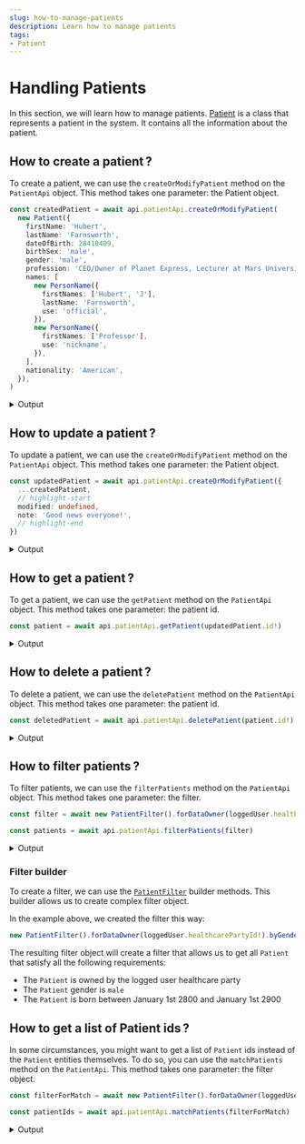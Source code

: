 ```yaml
---
slug: how-to-manage-patients
description: Learn how to manage patients
tags:
- Patient
---
```


# Handling Patients

In this section, we will learn how to manage patients. [Patient](/sdks/references/classes/Patient) is a class that represents a patient in the system. It contains all the information about the patient.

## How to create a patient&#8239;?

To create a patient, we can use the `createOrModifyPatient` method on the `PatientApi` object. This method takes one parameter: the Patient object.

<!-- file://code-samples/how-to/patients/index.mts snippet:create a patient-->
```typescript
const createdPatient = await api.patientApi.createOrModifyPatient(
  new Patient({
    firstName: 'Hubert',
    lastName: 'Farnsworth',
    dateOfBirth: 28410409,
    birthSex: 'male',
    gender: 'male',
    profession: 'CEO/Owner of Planet Express, Lecturer at Mars University',
    names: [
      new PersonName({
        firstNames: ['Hubert', 'J'],
        lastName: 'Farnsworth',
        use: 'official',
      }),
      new PersonName({
        firstNames: ['Professor'],
        use: 'nickname',
      }),
    ],
    nationality: 'American',
  }),
)
```

<details>
    <summary>Output</summary>

```json
{
	"id": "aff58060-8802-4f1a-91a6-e8bb9a343544",
	"identifiers": [],
	"labels": {},
	"codes": {},
	"names": [
		{
			"firstNames": [
				"Hubert",
				"J"
			],
			"prefix": [],
			"suffix": [],
			"lastName": "Farnsworth",
			"use": "official"
		},
		{
			"firstNames": [
				"Professor"
			],
			"prefix": [],
			"suffix": [],
			"use": "nickname"
		}
	],
	"languages": [],
	"addresses": [],
	"mergedIds": {},
	"active": true,
	"deactivationReason": "none",
	"partnerships": [],
	"patientHealthCareParties": [],
	"patientProfessions": [],
	"parameters": {},
	"properties": {},
	"rev": "1-26940e83585225c4a919e8dac2241e90",
	"created": 1664530613307,
	"modified": 1664530613307,
	"author": "b36fa6cb-d7a8-40f0-bcf6-af6ce0decb78",
	"responsible": "ab623d88-baed-40b9-91b7-ab26e9a08db5",
	"firstName": "Hubert",
	"lastName": "Farnsworth",
	"gender": "male",
	"birthSex": "male",
	"personalStatus": "unknown",
	"dateOfBirth": 28410409,
	"profession": "CEO/Owner of Planet Express, Lecturer at Mars University",
	"nationality": "American",
	"systemMetaData": {
		"hcPartyKeys": {},
		"privateKeyShamirPartitions": {},
		"secretForeignKeys": [],
		"cryptedForeignKeys": {},
		"delegations": {
			"ab623d88-baed-40b9-91b7-ab26e9a08db5": {}
		},
		"encryptionKeys": {
			"ab623d88-baed-40b9-91b7-ab26e9a08db5": {}
		},
		"aesExchangeKeys": {},
		"transferKeys": {}
	}
}
```

</details>

## How to update a patient&#8239;?

To update a patient, we can use the `createOrModifyPatient` method on the `PatientApi` object. This method takes one parameter: the Patient object.

<!-- file://code-samples/how-to/patients/index.mts snippet:update a patient-->
```typescript
const updatedPatient = await api.patientApi.createOrModifyPatient({
  ...createdPatient,
  // highlight-start
  modified: undefined,
  note: 'Good news everyone!',
  // highlight-end
})
```

<details>
    <summary>Output</summary>

```json
{
	"id": "aff58060-8802-4f1a-91a6-e8bb9a343544",
	"identifiers": [],
	"labels": {},
	"codes": {},
	"names": [
		{
			"firstNames": [
				"Hubert",
				"J"
			],
			"prefix": [],
			"suffix": [],
			"lastName": "Farnsworth",
			"use": "official"
		},
		{
			"firstNames": [
				"Professor"
			],
			"prefix": [],
			"suffix": [],
			"use": "nickname"
		}
	],
	"languages": [],
	"addresses": [],
	"mergedIds": {},
	"active": true,
	"deactivationReason": "none",
	"partnerships": [],
	"patientHealthCareParties": [],
	"patientProfessions": [],
	"parameters": {},
	"properties": {},
	"rev": "2-9da777d089dc3a159d76ab29fff2acd2",
	"created": 1664530613307,
	"modified": 1664530613678,
	"author": "b36fa6cb-d7a8-40f0-bcf6-af6ce0decb78",
	"responsible": "ab623d88-baed-40b9-91b7-ab26e9a08db5",
	"firstName": "Hubert",
	"lastName": "Farnsworth",
	"gender": "male",
	"birthSex": "male",
	"personalStatus": "unknown",
	"dateOfBirth": 28410409,
	"profession": "CEO/Owner of Planet Express, Lecturer at Mars University",
	"note": "Good news everyone!",
	"nationality": "American",
	"systemMetaData": {
		"hcPartyKeys": {},
		"privateKeyShamirPartitions": {},
		"secretForeignKeys": [],
		"cryptedForeignKeys": {},
		"delegations": {
			"ab623d88-baed-40b9-91b7-ab26e9a08db5": {}
		},
		"encryptionKeys": {
			"ab623d88-baed-40b9-91b7-ab26e9a08db5": {}
		},
		"aesExchangeKeys": {},
		"transferKeys": {}
	}
}
```
</details>

## How to get a patient&#8239;?

To get a patient, we can use the `getPatient` method on the `PatientApi` object. This method takes one parameter: the patient id.

<!-- file://code-samples/how-to/patients/index.mts snippet:get a patient-->
```typescript
const patient = await api.patientApi.getPatient(updatedPatient.id!)
```

<details>
    <summary>Output</summary>

```json
{
	"id": "aff58060-8802-4f1a-91a6-e8bb9a343544",
	"identifiers": [],
	"labels": {},
	"codes": {},
	"names": [
		{
			"firstNames": [
				"Hubert",
				"J"
			],
			"prefix": [],
			"suffix": [],
			"lastName": "Farnsworth",
			"use": "official"
		},
		{
			"firstNames": [
				"Professor"
			],
			"prefix": [],
			"suffix": [],
			"use": "nickname"
		}
	],
	"languages": [],
	"addresses": [],
	"mergedIds": {},
	"active": true,
	"deactivationReason": "none",
	"partnerships": [],
	"patientHealthCareParties": [],
	"patientProfessions": [],
	"parameters": {},
	"properties": {},
	"rev": "2-9da777d089dc3a159d76ab29fff2acd2",
	"created": 1664530613307,
	"modified": 1664530613678,
	"author": "b36fa6cb-d7a8-40f0-bcf6-af6ce0decb78",
	"responsible": "ab623d88-baed-40b9-91b7-ab26e9a08db5",
	"firstName": "Hubert",
	"lastName": "Farnsworth",
	"gender": "male",
	"birthSex": "male",
	"personalStatus": "unknown",
	"dateOfBirth": 28410409,
	"profession": "CEO/Owner of Planet Express, Lecturer at Mars University",
	"note": "Good news everyone!",
	"nationality": "American",
	"systemMetaData": {
		"hcPartyKeys": {},
		"privateKeyShamirPartitions": {},
		"secretForeignKeys": [],
		"cryptedForeignKeys": {},
		"delegations": {
			"ab623d88-baed-40b9-91b7-ab26e9a08db5": {}
		},
		"encryptionKeys": {
			"ab623d88-baed-40b9-91b7-ab26e9a08db5": {}
		},
		"aesExchangeKeys": {},
		"transferKeys": {}
	}
}
```
</details>

## How to delete a patient&#8239;?

To delete a patient, we can use the `deletePatient` method on the `PatientApi` object. This method takes one parameter: the patient id.

<!-- file://code-samples/how-to/patients/index.mts snippet:delete a patient-->
```typescript
const deletedPatient = await api.patientApi.deletePatient(patient.id!)
```

<details>
    <summary>Output</summary>

```json
// TODO Add output
```
</details>

## How to filter patients&#8239;?

To filter patients, we can use the `filterPatients` method on the `PatientApi` object. This method takes one parameter: the filter.

<!-- file://code-samples/how-to/patients/index.mts snippet:get a list of patient-->
```typescript
const filter = await new PatientFilter().forDataOwner(loggedUser.healthcarePartyId!).byGenderEducationProfession('male').dateOfBirthBetween(28000101, 29000101).build()

const patients = await api.patientApi.filterPatients(filter)
```

<details>
    <summary>Output</summary>

```json
```
</details>

### Filter builder

To create a filter, we can use the [`PatientFilter`](/sdks/references/classes/PatientFilter#methods-1) builder methods. This builder allows us to create complex filter object.

In the example above, we created the filter this way:

<!-- file://code-samples/how-to/patients/index.mts snippet:filter builder-->
```typescript
new PatientFilter().forDataOwner(loggedUser.healthcarePartyId!).byGenderEducationProfession('male').dateOfBirthBetween(28000101, 29000101).build()
```

The resulting filter object will create a filter that allows us to get all `Patient` that satisfy all the following requirements:

- The `Patient` is owned by the logged user healthcare party
- The `Patient` gender is `male`
- The `Patient` is born between January 1st 2800 and January 1st 2900

## How to get a list of Patient ids&#8239;?

In some circumstances, you might want to get a list of `Patient` ids instead of the `Patient` entities themselves. To do so, you can use the `matchPatients` method on the `PatientApi`. This method takes one parameter: the filter object.

<!-- file://code-samples/how-to/patients/index.mts snippet:get a list of patient ids-->
```typescript
const filterForMatch = await new PatientFilter().forDataOwner(loggedUser.healthcarePartyId!).byGenderEducationProfession('male').dateOfBirthBetween(28000101, 29000101).build()

const patientIds = await api.patientApi.matchPatients(filterForMatch)
```

<details>
    <summary>Output</summary>

```json
["aff58060-8802-4f1a-91a6-e8bb9a343544"]
```
</details>
